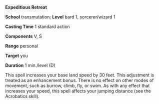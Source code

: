  **Expeditious Retreat**

**School** transmutation; **Level** bard 1, sorcerer/wizard 1

**Casting Time** 1 standard action

**Components** V, S

**Range** personal

**Target** you

**Duration** 1 min./level (D)

This spell increases your base land speed by 30 feet. This adjustment is treated as an enhancement bonus. There is no effect on other modes of movement, such as burrow, climb, fly, or swim. As with any effect that increases your speed, this spell affects your jumping distance (see the Acrobatics skill).

